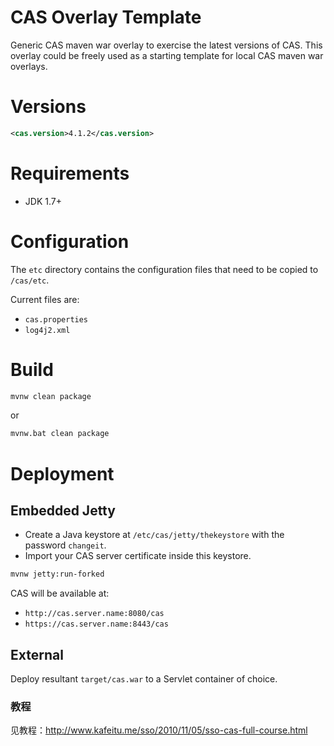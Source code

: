 CAS Overlay Template
============================

Generic CAS maven war overlay to exercise the latest versions of CAS. This overlay could be freely used as a starting template for local CAS maven war overlays.

# Versions
```xml
<cas.version>4.1.2</cas.version>
```

# Requirements
* JDK 1.7+

# Configuration 
The `etc` directory contains the configuration files that need to be copied to `/cas/etc`. 

Current files are:

* `cas.properties`
* `log4j2.xml`

# Build

```bash
mvnw clean package
```

or

```bash
mvnw.bat clean package
```

# Deployment

## Embedded Jetty

* Create a Java keystore at `/etc/cas/jetty/thekeystore` with the password `changeit`. 
* Import your CAS server certificate inside this keystore.

```bash
mvnw jetty:run-forked
```

CAS will be available at:

* `http://cas.server.name:8080/cas`
* `https://cas.server.name:8443/cas`

## External
Deploy resultant `target/cas.war` to a Servlet container of choice.




### 教程
见教程：http://www.kafeitu.me/sso/2010/11/05/sso-cas-full-course.html
